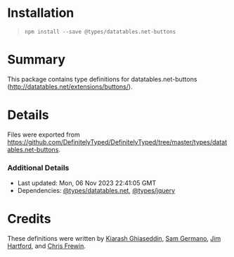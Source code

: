 # Installation
> `npm install --save @types/datatables.net-buttons`

# Summary
This package contains type definitions for datatables.net-buttons (http://datatables.net/extensions/buttons/).

# Details
Files were exported from https://github.com/DefinitelyTyped/DefinitelyTyped/tree/master/types/datatables.net-buttons.

### Additional Details
 * Last updated: Mon, 06 Nov 2023 22:41:05 GMT
 * Dependencies: [@types/datatables.net](https://npmjs.com/package/@types/datatables.net), [@types/jquery](https://npmjs.com/package/@types/jquery)

# Credits
These definitions were written by [Kiarash Ghiaseddin](https://github.com/Silver-Connection), [Sam Germano](https://github.com/SammyG4Free), [Jim Hartford](https://github.com/jimhartford), and [Chris Frewin](https://github.com/princefishthrower).
